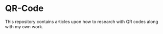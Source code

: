 # QR-Code
This repository contains articles upon how to research with QR codes along with my own work.
